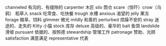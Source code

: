 channeled 有沟的、有缝隙的
carpenter 木匠
silo 筒仓
scare（惊吓）crow（乌鸦） 稻草人
snack 吃零食、吃快餐
trough 水槽
anxious 渴望的
jelly 果冻
forage 粮草、饲料
glimmer 微光
mildly 和善的
perturbed 烦躁不安的
stray 迷途的、走失的
Kitty 小猫
stock 库存
deluxe 高级的、豪华的
bait 鱼饵
landslide 滑坡
pursuant 依据的、按照德
stewardship 管理工作
patronage 赞助、光顾
satisfaction 满意满足
representative 代表